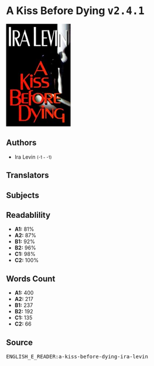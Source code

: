 # A Kiss Before Dying <kbd>v2.4.1</kbd>

![](./cover.medium.jpg "")

## Authors


 - Ira Levin <small>(-1 - -1)</small>

## Translators



## Subjects



## Readablility


 - **A1:** 81%
 - **A2:** 87%
 - **B1:** 92%
 - **B2:** 96%
 - **C1:** 98%
 - **C2:** 100%

## Words Count


 - **A1:** 400
 - **A2:** 217
 - **B1:** 237
 - **B2:** 192
 - **C1:** 135
 - **C2:** 66

## Source


<kbd>ENGLISH_E_READER:a-kiss-before-dying-ira-levin</kbd>
